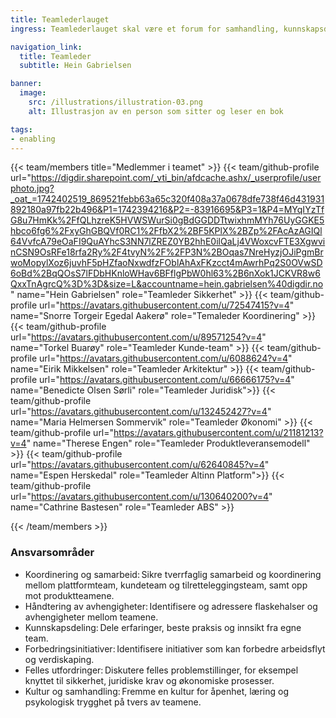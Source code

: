 ```yaml
---
title: Teamlederlauget
ingress: Teamlederlauget skal være et forum for samhandling, kunnskapsdeling og koordinering på tvers av alle tilretteleggingsteam og plattformteam i BOD. Lauget skal bidra til å styrke helhetlig leveranse, optimalisere samarbeid og fremme kontinuerlig forbedring. 

navigation_link:
  title: Teamleder
  subtitle: Hein Gabrielsen

banner:
  image:
    src: /illustrations/illustration-03.png
    alt: Illustrasjon av en person som sitter og leser en bok

tags:
- enabling
---
```


{{< team/members title="Medlemmer i teamet" >}}
 {{< team/github-profile url="https://digdir.sharepoint.com/_vti_bin/afdcache.ashx/_userprofile/userphoto.jpg?_oat_=1742402519_869521febb63a65c320f408a37a0678dfe738f46d431931892180a97fb22b496&P1=1742394216&P2=-83916695&P3=1&P4=MYqIYzTfG8u7HmKk%2FfQLhzreK5HVWSWurSi0gBdGGDDTtwixhmMYh76UyGGKE5hbco6fg6%2FxyGhGBQVf0RC1%2FfbX2%2BF5KPlX%2BZp%2FAcAzAGIQl64VvfcA79eOaFI9QuAYhcS3NN7lZREZ0YB2hhE0ilQaLj4VWoxcvFTE3XgwvinCSN9OsRFe18rfa2Ry%2F4tvyN%2F%2FP3N%2BOqas7NreHyzjOJiPgmBrwoMopylXoz6juvhF5pHZfaoNxwdfzFOblAhAxFKzcct4mAwrhPq2S0OVwSD6oBd%2BqQOsS7lFDbHKnloWHav6BFflgPbW0hl63%2B6nXok1JCKVR8w6QxxTnAgrcQ%3D%3D&size=L&accountname=hein.gabrielsen%40digdir.no" name="Hein Gabrielsen" role="Teamleder Sikkerhet" >}}
{{< team/github-profile url="https://avatars.githubusercontent.com/u/72547415?v=4" name="Snorre Torgeir Egedal Aakerø" role="Temaleder Koordinering" >}}
{{< team/github-profile url="https://avatars.githubusercontent.com/u/89571254?v=4" name="Torkel Buarøy" role="Teamleder Kunde-team" >}}
{{< team/github-profile url="https://avatars.githubusercontent.com/u/6088624?v=4" name="Eirik Mikkelsen" role="Teamleder Arkitektur" >}}
{{< team/github-profile url="https://avatars.githubusercontent.com/u/66666175?v=4" name="Benedicte Olsen Sørli" role="Teamleder Juridisk">}}
{{< team/github-profile url="https://avatars.githubusercontent.com/u/132452427?v=4" name="Maria Helmersen Sommervik" role="Teamleder Økonomi" >}}
{{< team/github-profile url="https://avatars.githubusercontent.com/u/21181213?v=4" name="Therese Engen" role="Teamleder Produktleveransemodell" >}}
{{< team/github-profile url="https://avatars.githubusercontent.com/u/62640845?v=4" name="Espen Herskedal" role="Teamleder Altinn Platform">}}
{{< team/github-profile url="https://avatars.githubusercontent.com/u/130640200?v=4" name="Cathrine Bastesen" role="Teamleder ABS" >}}




{{< /team/members >}}


### Ansvarsområder

- Koordinering og samarbeid: Sikre tverrfaglig samarbeid og koordinering mellom plattformteam, kundeteam og tilretteleggingsteam, samt opp mot produktteamene.
- Håndtering av avhengigheter: Identifisere og adressere flaskehalser og avhengigheter mellom teamene.
- Kunnskapsdeling: Dele erfaringer, beste praksis og innsikt fra egne team.
- Forbedringsinitiativer: Identifisere initiativer som kan forbedre arbeidsflyt og verdiskaping.
- Felles utfordringer: Diskutere felles problemstillinger, for eksempel knyttet til sikkerhet, juridiske krav og økonomiske prosesser.
- Kultur og samhandling: Fremme en kultur for åpenhet, læring og psykologisk trygghet på tvers av teamene.  
